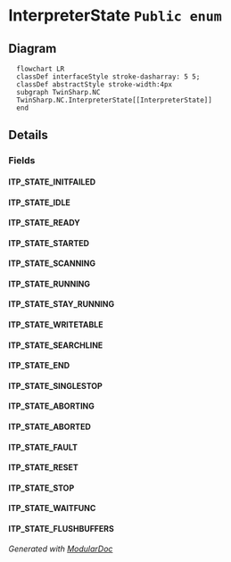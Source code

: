 # InterpreterState `Public enum`

## Diagram
```mermaid
  flowchart LR
  classDef interfaceStyle stroke-dasharray: 5 5;
  classDef abstractStyle stroke-width:4px
  subgraph TwinSharp.NC
  TwinSharp.NC.InterpreterState[[InterpreterState]]
  end
```

## Details
### Fields
#### ITP_STATE_INITFAILED


#### ITP_STATE_IDLE


#### ITP_STATE_READY


#### ITP_STATE_STARTED


#### ITP_STATE_SCANNING


#### ITP_STATE_RUNNING


#### ITP_STATE_STAY_RUNNING


#### ITP_STATE_WRITETABLE


#### ITP_STATE_SEARCHLINE


#### ITP_STATE_END


#### ITP_STATE_SINGLESTOP


#### ITP_STATE_ABORTING


#### ITP_STATE_ABORTED


#### ITP_STATE_FAULT


#### ITP_STATE_RESET


#### ITP_STATE_STOP


#### ITP_STATE_WAITFUNC


#### ITP_STATE_FLUSHBUFFERS


*Generated with* [*ModularDoc*](https://github.com/hailstorm75/ModularDoc)
